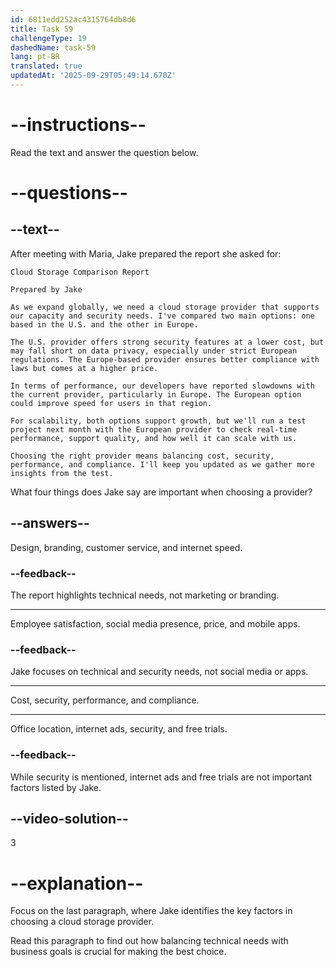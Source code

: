 ```yaml
---
id: 6811edd252ac4315764db8d6
title: Task 59
challengeType: 19
dashedName: task-59
lang: pt-BR
translated: true
updatedAt: '2025-09-29T05:49:14.670Z'
---
```


<!-- READING -->

# --instructions--

Read the text and answer the question below.

# --questions--

## --text--

After meeting with Maria, Jake prepared the report she asked for:

`Cloud Storage Comparison Report`

`Prepared by Jake`

`As we expand globally, we need a cloud storage provider that supports our capacity and security needs. I've compared two main options: one based in the U.S. and the other in Europe.`

`The U.S. provider offers strong security features at a lower cost, but may fall short on data privacy, especially under strict European regulations. The Europe-based provider ensures better compliance with laws but comes at a higher price.`

`In terms of performance, our developers have reported slowdowns with the current provider, particularly in Europe. The European option could improve speed for users in that region.`

`For scalability, both options support growth, but we'll run a test project next month with the European provider to check real-time performance, support quality, and how well it can scale with us.`

`Choosing the right provider means balancing cost, security, performance, and compliance. I'll keep you updated as we gather more insights from the test.`

What four things does Jake say are important when choosing a provider?

## --answers--

Design, branding, customer service, and internet speed.

### --feedback--

The report highlights technical needs, not marketing or branding.

---

Employee satisfaction, social media presence, price, and mobile apps.

### --feedback--

Jake focuses on technical and security needs, not social media or apps.

---

Cost, security, performance, and compliance.

---

Office location, internet ads, security, and free trials.

### --feedback--

While security is mentioned, internet ads and free trials are not important factors listed by Jake.

## --video-solution--

3

# --explanation--

Focus on the last paragraph, where Jake identifies the key factors in choosing a cloud storage provider.

Read this paragraph to find out how balancing technical needs with business goals is crucial for making the best choice.
